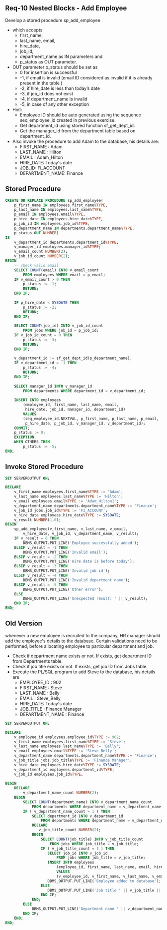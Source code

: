 
## Req-10  Nested Blocks - Add Employee

Develop a stored procedure sp_add_employee
- which accepts 
    - first_name, 
    - last_name, email, 
    - hire_date, 
    - job_id, 
    - department_name as IN parameters and 
    - p_status as OUT parameter.
- OUT parameter p_status should be set as
    - 0 for insertion is successful
    - -1, if email is invalid (email ID considered as invalid if it is already present in the table )
    - -2, if hire_date is less than today’s date
    - -3, if job_id does not exist
    - -4, if department_name is invalid
    - -5, in case of any other exception
- Hint:
    - Employee ID should be auto generated using the sequence seq_employee_id created in previous exercise.
    - Get department_id using stored function sf_get_dept_id.
    - Get the manager_id from the department table based on department_id.
- Also invoke the procedure to add Adam to the database, his details are:
    - FIRST_NAME : Adam
    - LAST_NAME : Hilton
    - EMAIL : Adam_Hilton
    - HIRE_DATE: Today's date
    - JOB_ID: FI_ACCOUNT
    - DEPARTMENT_NAME: Finance


## Stored Procedure

```sql
CREATE OR REPLACE PROCEDURE sp_add_employee(
    p_first_name IN employees.first_name%TYPE,
    p_last_name IN employees.last_name%TYPE,
    p_email IN employees.email%TYPE,
    p_hire_date IN employees.hire_date%TYPE,
    p_job_id IN employees.job_id%TYPE,
    p_department_name IN departments.department_name%TYPE,
    p_status OUT NUMBER)
IS
    v_department_id departments.department_id%TYPE;
    v_manager_id employees.manager_id%TYPE;
    v_email_count NUMBER(2);
    v_job_id_count NUMBER(2);
BEGIN
    -- check valid email
    SELECT COUNT(email) INTO v_email_count 
        FROM employees WHERE email = p_email;
    IF v_email_count > 0 THEN
        p_status := -1;
        RETURN;
    END IF;
    
    IF p_hire_date < SYSDATE THEN
        p_status := -2;
        RETURN;
    END IF;
    
    SELECT COUNT(job_id) INTO v_job_id_count
        FROM jobs WHERE job_id = p_job_id;
    IF v_job_id_count = 0 THEN
        p_status := -3;
        RETURN;
    END IF;
    
    v_department_id := sf_get_dept_id(p_department_name);
    IF v_department_id = -1 THEN
        p_status := -4;
        RETURN;
    END IF;
    
    SELECT manager_id INTO v_manager_id
        FROM departments WHERE department_id = v_department_id;
    
    INSERT INTO employees
        (employee_id, first_name, last_name, email, 
         hire_date, job_id, manager_id, department_id)
        VALUES
        (seq_employee_id.NEXTVAL, p_first_name, p_last_name, p_email, 
         p_hire_date, p_job_id, v_manager_id, v_department_id);
    COMMIT;
    p_status := 0;
    EXCEPTION
    WHEN OTHERS THEN
        p_status := -5;
END;            
```

## Invoke Stored Procedure

```sql
SET SERVEROUTPUT ON;

DECLARE
    v_first_name employees.first_name%TYPE := 'Adam';
    v_last_name employees.last_name%TYPE := 'Hilton';
    v_email employees.email%TYPE := 'Adam_Hilton1';
    v_department_name departments.department_name%TYPE := 'Finance';
    v_job_id jobs.job_id%TYPE := 'FI_ACCOUNT';
    v_hire_date employees.hire_date%TYPE := SYSDATE;
    v_result NUMBER(1,0);
BEGIN
    sp_add_employee(v_first_name, v_last_name, v_email, 
        v_hire_date, v_job_id, v_department_name, v_result);
    IF v_result = 0 THEN
        DBMS_OUTPUT.PUT_LINE('Employee successfully added');
    ELSIF v_result = -1 THEN
        DBMS_OUTPUT.PUT_LINE('Invalid email');
    ELSIF v_result = -2 THEN
        DBMS_OUTPUT.PUT_LINE('Hire date is before today');
    ELSIF v_result = -3 THEN
        DBMS_OUTPUT.PUT_LINE('Invalid job id');
    ELSIF v_result = -4 THEN
        DBMS_OUTPUT.PUT_LINE('Invalid department name');
    ELSIF v_result = -5 THEN
        DBMS_OUTPUT.PUT_LINE('Other error');
    ELSE
        DBMS_OUTPUT.PUT_LINE('Unexpected result: ' || v_result);
    END IF;
END;
```


## Old Version
whenever a new employee is recruited to the company, HR manager should add the employee's details to the database. Certain validations need to be performed, before allocating employee to particular department and job.

- Check if department name exists or not. If exists, get department ID from Departments table.
- Check if job title exists or not. If exists, get job ID from Jobs table.
- Execute the PL/SQL program to add Steve to the database, his details are
    - EMPLOYEE_ID : 902
    - FIRST_NAME : Steve
    - LAST_NAME : Belly
    - EMAIL : Steve_Belly
    - HIRE_DATE: Today's date
    - JOB_TITLE : Finance Manager
    - DEPARTMENT_NAME : Finance

```sql
SET SERVEROUTPUT ON;

DECLARE
    v_employee_id employees.employee_id%TYPE := 902;
    v_first_name employees.first_name%TYPE := 'Steve';
    v_last_name employees.last_name%TYPE := 'Belly';
    v_email employees.email%TYPE := 'Steve_Belly';
    v_department_name departments.department_name%TYPE := 'Finance';
    v_job_title jobs.job_title%TYPE := 'Finance Manager';
    v_hire_date employees.hire_date%TYPE := SYSDATE;
    v_department_id employees.department_id%TYPE;
    v_job_id employees.job_id%TYPE;
    
BEGIN
    DECLARE       
        v_department_name_count NUMBER(2);
    BEGIN   
        SELECT COUNT(department_name) INTO v_department_name_count
            FROM departments WHERE department_name = v_department_name;
        IF ( v_department_name_count = 1 ) THEN
            SELECT department_id INTO v_department_id
                FROM departments WHERE department_name = v_department_name;
            DECLARE
               v_job_title_count NUMBER(2);
            BEGIN   
                SELECT COUNT(job_title) INTO v_job_title_count
                    FROM jobs WHERE job_title = v_job_title;
                IF ( v_job_title_count = 1 ) THEN
                   SELECT job_id INTO v_job_id
                       FROM jobs WHERE job_title = v_job_title; 
                   INSERT INTO employees
                       (employee_id, first_name, last_name, email, hire_date, job_id, department_id)
                       VALUES
                       (v_employee_id, v_first_name, v_last_name, v_email, v_hire_date, v_job_id, v_department_id);
                   DBMS_OUTPUT.PUT_LINE('Employee added to database');
                ELSE
                   DBMS_OUTPUT.PUT_LINE('Job title ' || v_job_title || ' does not exists.');
                END IF;
            END;
        ELSE
            DBMS_OUTPUT.PUT_LINE('Department name ' || v_department_name || ' does not exists.');
        END IF;
    END;
END;
```